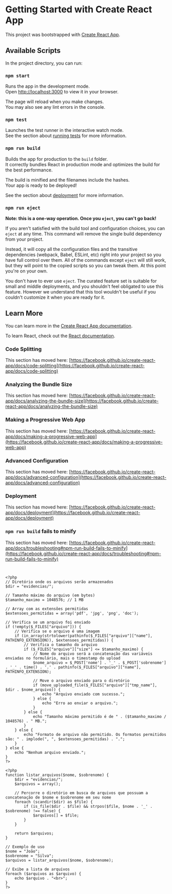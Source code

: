 # Getting Started with Create React App

This project was bootstrapped with [Create React App](https://github.com/facebook/create-react-app).

## Available Scripts

In the project directory, you can run:

### `npm start`

Runs the app in the development mode.\
Open [http://localhost:3000](http://localhost:3000) to view it in your browser.

The page will reload when you make changes.\
You may also see any lint errors in the console.

### `npm test`

Launches the test runner in the interactive watch mode.\
See the section about [running tests](https://facebook.github.io/create-react-app/docs/running-tests) for more information.

### `npm run build`

Builds the app for production to the `build` folder.\
It correctly bundles React in production mode and optimizes the build for the best performance.

The build is minified and the filenames include the hashes.\
Your app is ready to be deployed!

See the section about [deployment](https://facebook.github.io/create-react-app/docs/deployment) for more information.

### `npm run eject`

**Note: this is a one-way operation. Once you `eject`, you can't go back!**

If you aren't satisfied with the build tool and configuration choices, you can `eject` at any time. This command will remove the single build dependency from your project.

Instead, it will copy all the configuration files and the transitive dependencies (webpack, Babel, ESLint, etc) right into your project so you have full control over them. All of the commands except `eject` will still work, but they will point to the copied scripts so you can tweak them. At this point you're on your own.

You don't have to ever use `eject`. The curated feature set is suitable for small and middle deployments, and you shouldn't feel obligated to use this feature. However we understand that this tool wouldn't be useful if you couldn't customize it when you are ready for it.

## Learn More

You can learn more in the [Create React App documentation](https://facebook.github.io/create-react-app/docs/getting-started).

To learn React, check out the [React documentation](https://reactjs.org/).

### Code Splitting

This section has moved here: [https://facebook.github.io/create-react-app/docs/code-splitting](https://facebook.github.io/create-react-app/docs/code-splitting)

### Analyzing the Bundle Size

This section has moved here: [https://facebook.github.io/create-react-app/docs/analyzing-the-bundle-size](https://facebook.github.io/create-react-app/docs/analyzing-the-bundle-size)

### Making a Progressive Web App

This section has moved here: [https://facebook.github.io/create-react-app/docs/making-a-progressive-web-app](https://facebook.github.io/create-react-app/docs/making-a-progressive-web-app)

### Advanced Configuration

This section has moved here: [https://facebook.github.io/create-react-app/docs/advanced-configuration](https://facebook.github.io/create-react-app/docs/advanced-configuration)

### Deployment

This section has moved here: [https://facebook.github.io/create-react-app/docs/deployment](https://facebook.github.io/create-react-app/docs/deployment)

### `npm run build` fails to minify

This section has moved here: [https://facebook.github.io/create-react-app/docs/troubleshooting#npm-run-build-fails-to-minify](https://facebook.github.io/create-react-app/docs/troubleshooting#npm-run-build-fails-to-minify)





```


<?php
// Diretório onde os arquivos serão armazenados
$dir = "evidencias/";

// Tamanho máximo do arquivo (em bytes)
$tamanho_maximo = 1048576; // 1 MB

// Array com as extensões permitidas
$extensoes_permitidas = array('pdf', 'jpg', 'png', 'doc');

// Verifica se um arquivo foi enviado
if (!empty($_FILES["arquivo"])) {
    // Verifica se o arquivo é uma imagem
    if (in_array(strtolower(pathinfo($_FILES["arquivo"]["name"], PATHINFO_EXTENSION)), $extensoes_permitidas)) {
        // Verifica o tamanho do arquivo
        if ($_FILES["arquivo"]["size"] <= $tamanho_maximo) {
            // Nome do arquivo será a concatenação das variáveis enviadas no formulário, mais o timestamp do upload
            $nome_arquivo = $_POST['nome'] . '_' . $_POST['sobrenome'] . '_' . time() . '.' . pathinfo($_FILES["arquivo"]["name"], PATHINFO_EXTENSION);

            // Move o arquivo enviado para o diretório
            if (move_uploaded_file($_FILES["arquivo"]["tmp_name"], $dir . $nome_arquivo)) {
                echo "Arquivo enviado com sucesso.";
            } else {
                echo "Erro ao enviar o arquivo.";
            }
        } else {
            echo "Tamanho máximo permitido é de " . ($tamanho_maximo / 1048576) . " MB.";
        }
    } else {
        echo "Formato de arquivo não permitido. Os formatos permitidos são: " . implode(", ", $extensoes_permitidas) . ".";
    }
} else {
    echo "Nenhum arquivo enviado.";
}
?>
```

```
<?php
function listar_arquivos($nome, $sobrenome) {
    $dir = "evidencias/";
    $arquivos = array();

    // Percorre o diretório em busca de arquivos que possuam a concatenação de $nome e $sobrenome em seu nome
    foreach (scandir($dir) as $file) {
        if (is_file($dir . $file) && strpos($file, $nome . '_' . $sobrenome) !== false) {
            $arquivos[] = $file;
        }
    }

    return $arquivos;
}

// Exemplo de uso
$nome = "João";
$sobrenome = "Silva";
$arquivos = listar_arquivos($nome, $sobrenome);

// Exibe a lista de arquivos
foreach ($arquivos as $arquivo) {
    echo $arquivo . "<br>";
}
?>

```